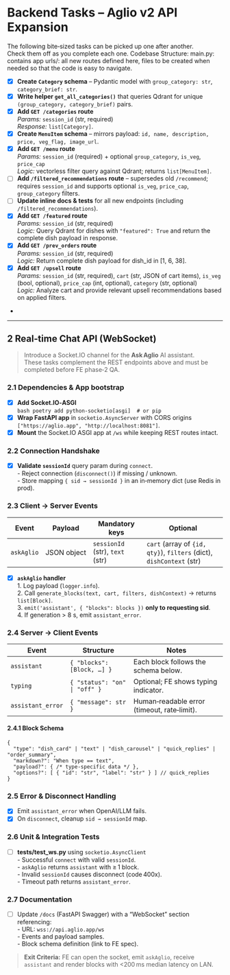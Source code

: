 # Backend Tasks – Aglio v2 API Expansion

The following bite‑sized tasks can be picked up one after another.  
Check them off as you complete each one.
Codebase Structure:
main.py: contains app
urls/: all new routes defined here, files to be created when needed so that the code is easy to navigate.

- [X] **Create `Category` schema** – Pydantic model with `group_category: str`, `category_brief: str`.
- [X] **Write helper `get_all_categories()`** that queries Qdrant for unique `(group_category, category_brief)` pairs.
- [X] **Add `GET /categories` route**  
      *Params:* `session_id` (str, required)  
      *Response:* `list[Category]`.
- [X] **Create `MenuItem` schema** – mirrors payload: `id, name, description, price, veg_flag, image_url`.
- [X] **Add `GET /menu` route**  
      *Params:* `session_id` (required) + optional `group_category`, `is_veg`, `price_cap`  
      *Logic:* vectorless filter query against Qdrant; returns `list[MenuItem]`.
- [ ] **Add `/filtered_recommendations` route** – supersedes old `/recommend`; requires `session_id` and supports optional `is_veg`, `price_cap`, `group_category` filters.
- [ ] **Update inline docs & tests** for all new endpoints (including `/filtered_recommendations`).
- [X] **Add `GET /featured` route**  
      *Params:* `session_id` (str, required)  
      *Logic:* Query Qdrant for dishes with `"featured": True` and return the complete dish payload in response.
- [X] **Add `GET /prev_orders` route**  
      *Params:* `session_id` (str, required)  
      *Logic:* Return complete dish payload for dish_id in [1, 6, 38].
- [X] **Add `GET /upsell` route**  
      *Params:* `session_id` (str, required), `cart` (str, JSON of cart items), `is_veg` (bool, optional), `price_cap` (int, optional), `category` (str, optional)  
      *Logic:* Analyze cart and provide relevant upsell recommendations based on applied filters.
- 

---

## 2 Real‑time Chat API (WebSocket)

> Introduce a Socket.IO channel for the **Ask Aglio** AI assistant.  
> These tasks complement the REST endpoints above and must be completed before FE phase‑2 QA.

### 2.1 Dependencies & App bootstrap
- [X] **Add Socket.IO‑ASGI**  
      ```bash
      poetry add python-socketio[asgi]  # or pip
      ```
- [X] **Wrap FastAPI app** in `socketio.AsyncServer` with CORS origins `["https://aglio.app", "http://localhost:8081"]`.
- [X] **Mount** the Socket.IO ASGI app at `/ws` while keeping REST routes intact.

### 2.2 Connection Handshake
- [X] **Validate `sessionId`** query param during `connect`.  
      - Reject connection (`disconnect()`) if missing / unknown.  
      - Store mapping `{ sid → sessionId }` in an in‑memory dict (use Redis in prod).

### 2.3 Client → Server Events
| Event | Payload | Mandatory keys | Optional |
|-------|---------|----------------|----------|
| `askAglio` | JSON object | `sessionId` (str), `text` (str) | `cart` (array of `{id, qty}`), `filters` (dict), `dishContext` (str) |

- [X] **`askAglio` handler**  
      1. Log payload (`logger.info`).  
      2. Call `generate_blocks(text, cart, filters, dishContext)` → returns `list[Block]`.  
      3. `emit('assistant', { "blocks": blocks })` **only to requesting sid**.  
      4. If generation > 8 s, emit `assistant_error`.

### 2.4 Server → Client Events
| Event | Structure | Notes |
|-------|-----------|-------|
| `assistant` | `{ "blocks": [Block, …] }` | Each block follows the schema below. |
| `typing` | `{ "status": "on" \| "off" }` | Optional; FE shows typing indicator. |
| `assistant_error` | `{ "message": str }` | Human‑readable error (timeout, rate‑limit). |

#### 2.4.1 **Block Schema**
```jsonc
{
  "type": "dish_card" | "text" | "dish_carousel" | "quick_replies" | "order_summary",
  "markdown?": "When type == text",
  "payload?": { /* type‑specific data */ },
  "options?": [ { "id": "str", "label": "str" } ] // quick_replies
}
```

### 2.5 Error & Disconnect Handling
- [X] Emit `assistant_error` when OpenAI/LLM fails.  
- [X] On `disconnect`, cleanup `sid → sessionId` map.

### 2.6 Unit & Integration Tests
- [ ] **tests/test_ws.py** using `socketio.AsyncClient`  
      - Successful `connect` with valid `sessionId`.  
      - `askAglio` returns `assistant` with ≥ 1 block.  
      - Invalid `sessionId` causes disconnect (code 400x).  
      - Timeout path returns `assistant_error`.

### 2.7 Documentation
- [ ] Update `/docs` (FastAPI Swagger) with a “WebSocket” section referencing:  
      - URL: `wss://api.aglio.app/ws`  
      - Events and payload samples.  
      - Block schema definition (link to FE spec).

> **Exit Criteria:** FE can open the socket, emit `askAglio`, receive `assistant` and render blocks with <200 ms median latency on LAN.